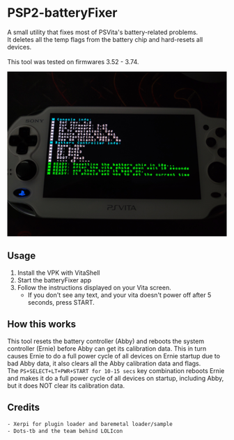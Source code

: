 # PSP2-batteryFixer
A small utility that fixes most of PSVita's battery-related problems.
<br>
It deletes all the temp flags from the battery chip and hard-resets all devices.
</br>
<br>
This tool was tested on firmwares 3.52 - 3.74.
</br>

![ref0](https://github.com/SKGleba/PSP2-batteryFixer/raw/master/screen/screen1.jpg)

## Usage
1) Install the VPK with VitaShell
2) Start the batteryFixer app
3) Follow the instructions displayed on your Vita screen.
	- If you don't see any text, and your vita doesn't power off after 5 seconds, press START.
	
## How this works
This tool resets the battery controller (Abby) and reboots the system controller (Ernie) before Abby can get its calibration data.
This in turn causes Ernie to do a full power cycle of all devices on Ernie startup due to bad Abby data, it also clears all the Abby calibration data and flags.
<br>
The ```PS+SELECT+LT+PWR+START for 10-15 secs``` key combination reboots Ernie and makes it do a full power cycle of all devices on startup, including Abby, but it does NOT clear its calibration data.
</br>

## Credits
	- Xerpi for plugin loader and baremetal loader/sample
	- Dots-tb and the team behind LOLIcon
